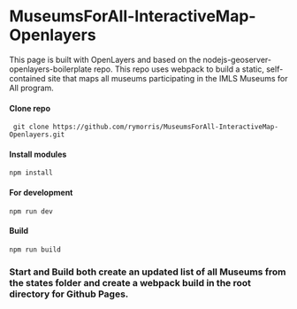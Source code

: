 # MuseumsForAll-InteractiveMap-Openlayers
This page is built with OpenLayers and based on the nodejs-geoserver-openlayers-boilerplate repo. This repo uses webpack to build a static, self-contained site that maps all museums participating in the IMLS Museums for All program. 

#### Clone repo

```` git clone https://github.com/rymorris/MuseumsForAll-InteractiveMap-Openlayers.git````

#### Install modules

````npm install````

#### For development

```npm run dev```


#### Build

```npm run build```

### Start and Build both create an updated list of all Museums from the states folder and create a webpack build in the root directory for Github Pages.